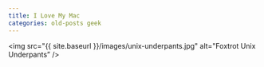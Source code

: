 ```yaml
---
title: I Love My Mac
categories: old-posts geek
---
```

<img src="{{ site.baseurl }}/images/unix-underpants.jpg" alt="Foxtrot Unix Underpants” />